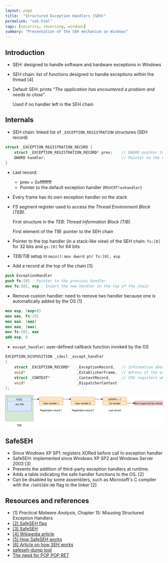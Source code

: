 ```yaml
---
layout: page
title:  "Structured Exception Handlers (SEH)"
permalink: "seh.html"
tags: [security, reversing, windows]
summary: "Presentation of the SEH mechanism on Windows"
---
```


## Introduction
* SEH: designed to handle software and hardware exceptions in Windows
* SEH chain: list of functions designed to handle exceptions within the thread [4]
* Default SEH: prints *"The application has encountered a problem and needs to
  close"*.

  Used if no handler left in the SEH chain


## Internals
* SEH chain: linked list of `_EXCEPTION_REGISTRATION` structures (SEH record)
```C
struct _EXCEPTION_REGISTRATION_RECORD {
    struct _EXCEPTION_REGISTRATION_RECORD* prev;    // DWORD pointer to the next SEH record
    DWORD handler;                                  // Pointer to the exception handler
}
```
* Last record:
  - prev = 0xffffffff
  - Pointer to the default exception handler (`MSVCRT!exhandler`)
* Every frame has its own exception handler on the stack
* *FS* segment register used to access the *Thread Environment Block (TEB)*.

  First structure in the *TEB*: *Thread Information Block (TIB)*.

  First element of the *TIB*: pointer to the SEH chain
* Pointer to the top handler (in a stack-like view) of the SEH chain: `fs:[0]`
  for 32 bits and `gs:[0]` for 64 bits
* *TEB/TIB* setup in `main()`: `mov dword ptr fs:[0], esp`
* Add a record at the top of the chain [1]:
```nasm
push ExceptionHandler
push fs:[0] ; Pointer to the previous handler
mov fs:[0], esp ; Insert the new handler on the top of the chain
```
* Remove custom handler: need to remove two handler because one is automatically
  added by the OS [1]
```nasm
mov esp, [esp+8]
mov eax, fs:[0]
mov eax, [eax]
mov eax, [eax]
mov fs:[0], eax
add esp, 8
```
* `except_handler`: user-defined callback function invoked by the OS

```C
EXCEPTION_DISPOSITION _cdecl _except_handler
(
    struct _EXCEPTION_RECORD*   _ExceptionRecord,   // Information about the exception (exception number, address where it occurred...)
    void*                       _EstablisherFrame,  // Adress of the exception record
    struct _CONTEXT*            _ContextRecord,     // CPU registers when exception occurred
    void*                       _DispatcherContext
);
```

![seh-chain](/images/seh.svg)

## SafeSEH
* Since Windows XP SP1: registers XORed before call to exception handler
* SafeSEH: implemented since Windows XP SP2 and Windows Server 2003 [3]
* Prevents the addition of third-party exception handlers at runtime.
* Adds a table indicating the safe handler functions to the OS. [2]
* Can be disabled by some assemblers, such as Microsoft's C compiler with the
  `/SAFESEH:NO` flag to the linker [2]


## Resources and references
* [1] *Practical Malware Analysis*, Chapter 15: Misusing Structured Exception Handlers
* [[2] SafeSEH flag](https://docs.microsoft.com/en-us/cpp/build/reference/safeseh-image-has-safe-exception-handlers?view=vs-2017)
* [[3] SafeSEH](https://scx010c075.blogspot.com/2012/02/more-about-seh-and-safeseh.html)
* [[4] Wikipedia article](https://en.wikipedia.org/wiki/Microsoft-specific_exception_handling_mechanisms)
* [[5] How SafeSEH works](https://reverseengineering.stackexchange.com/questions/11297/how-does-windows-safeseh-mechanism-work)
* [[6] Article on how SEH works](https://sploitfun.blogspot.com/2012/08/seh-exploit-part1.html)
* [safeseh-dump tool](https://code.google.com/archive/p/safeseh-dump/)
* [The need for POP POP RET](https://dkalemis.wordpress.com/2010/10/27/the-need-for-a-pop-pop-ret-instruction-sequence/)